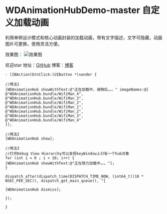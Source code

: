 # WDAnimationHubDemo-master 自定义加载动画

利用单例设计模式和核心动画封装的加载动画，带有文字描述，文字可隐藏，动画图片可更换，使用灵活方便。

效果图：
![效果图](http://img.blog.csdn.net/20170803154614879?watermark/2/text/aHR0cDovL2Jsb2cuY3Nkbi5uZXQvQ2VoYWU=/font/5a6L5L2T/fontsize/400/fill/I0JBQkFCMA==/dissolve/70/gravity/SouthEast)

欢迎star
地址：[GitHub](https://github.com/Cehae/WDAnimationHubDemo-master)
博客：[博客](http://blog.csdn.net/Cehae/article/details/76626018)

```
- (IBAction)btnClick:(UIButton *)sender {

//用法1
[WDAnimationHub showWithText:@"正在加载中，请稍后。。。" imageNames:@[
@"WDAnimationHub.bundle/WifiMan_4",
@"WDAnimationHub.bundle/WifiMan_3",
@"WDAnimationHub.bundle/WifiMan_2",
@"WDAnimationHub.bundle/WifiMan_1",
@"WDAnimationHub.bundle/WifiMan_2",
@"WDAnimationHub.bundle/WifiMan_3",
@"WDAnimationHub.bundle/WifiMan_4"
]];

//用法2
[WDAnimationHub show];

//用法3
//打开Debug View Hierarchy可以发现keyWindow上只有一个hub对象
for (int i = 0 ; i < 10; i++) {
[WDAnimationHub showWithText:@"正在努力加载中。。。"];
}

dispatch_after(dispatch_time(DISPATCH_TIME_NOW, (int64_t)(10 * NSEC_PER_SEC)), dispatch_get_main_queue(), ^{

[WDAnimationHub dismiss];

});

}
```




